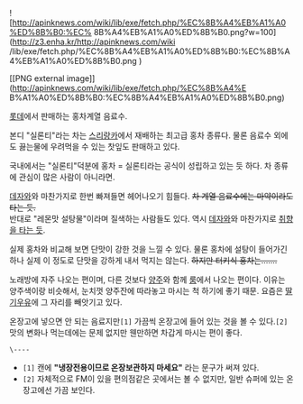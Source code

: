 ![http://apinknews.com/wiki/lib/exe/fetch.php/%EC%8B%A4%EB%A1%A0%ED%8B%B0:%EC%
8B%A4%EB%A1%A0%ED%8B%B0.png?w=100](http://z3.enha.kr/http://apinknews.com/wiki
/lib/exe/fetch.php/%EC%8B%A4%EB%A1%A0%ED%8B%B0:%EC%8B%A4%EB%A1%A0%ED%8B%B0.png
)

[[PNG external image]](http://apinknews.com/wiki/lib/exe/fetch.php/%EC%8B%A4%E
B%A1%A0%ED%8B%B0:%EC%8B%A4%EB%A1%A0%ED%8B%B0.png)

  
[롯데](%EB%A1%AF%EB%8D%B0.md)에서 판매하는 홍차계열 음료수.

본디 "실론티"라는 차는 [스리랑카](%EC%8A%A4%EB%A6%AC%EB%9E%91%EC%B9%B4.md)에서 재배하는 최고급 홍차
종류다. 물론 음료수 외에도 끓는물에 우려먹을 수 있는 찻잎도 판매하고 있다.

국내에서는 "실론티"덕분에 홍차 = 실론티라는 공식이 성립하고 있는 듯 하다. 차 종류에 관심이 많은 사람이 아니라면.

[데자와](%EB%8D%B0%EC%9E%90%EC%99%80.md)와 마찬가지로 한번 빠져들면 헤어나오기 힘들다. <del>차 계열
음료수에는 마약이라도 타는 듯.</del>  
반대로 "레몬맛 설탕물"이라며 질색하는 사람들도 있다. 역시 [데자와](%EB%8D%B0%EC%9E%90%EC%99%80.md)와
마찬가지로 [취향을 타는 듯](%ED%98%B8%EB%B6%88%ED%98%B8.md).

실제 홍차와 비교해 보면 단맛이 강한 것을 느낄 수 있다. 물론 홍차에 설탕이 들어가긴 하나 실제 이 정도로 단맛을 강하게 내서 먹지는
않는다. <del>하지만 터키식 홍차는…….</del>

노래방에 자주 나오는 편이며, 다른 것보다 [양주](%EC%96%91%EC%A3%BC.md)와 함께
[룸](%EB%A3%B8.md)에서 나오는 편이다. 이유는 양주색이랑 비슷해서, 눈치껏 양주잔에 따라놓고 마시는 척 하기에 좋기 때문.
요즘은 [딸기우유](%EB%94%B8%EA%B8%B0%EC%9A%B0%EC%9C%A0.md)에 그 자리를 빼앗기고 있다.

온장고에 넣으면 안 되는 음료지만`[1]` 가끔씩 온장고에 들어 있는 것을 볼 수 있다.`[2]` 맛의 변화나 먹는데에는 문제 없지만
웬만하면 차갑게 마시는 편이 좋다.

`\----`

  * `[1]` 캔에 **"냉장전용이므로 온장보관하지 마세요"** 라는 문구가 써져 있다.
  * `[2]` 자체적으로 FM이 있을 편의점같은 곳에서는 볼 수 없지만, 일반 슈퍼에 있는 온장고에선 가끔 보인다.

